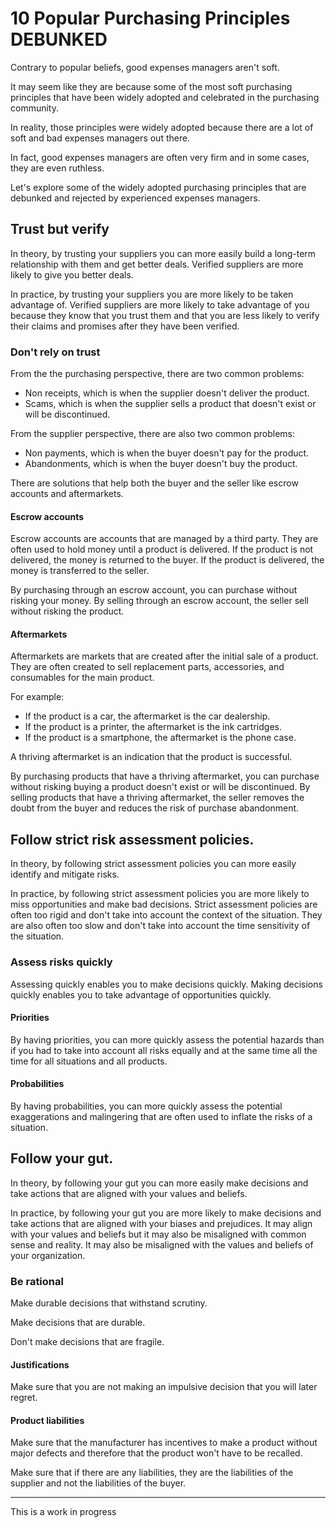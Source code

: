 # 10 Popular Purchasing Principles DEBUNKED

Contrary to popular beliefs, good expenses managers aren't soft.

It may seem like they are because some of the most soft purchasing principles that have been widely adopted and celebrated in the purchasing community.

In reality, those principles were widely adopted because there are a lot of soft and bad expenses managers out there.

In fact, good expenses managers are often very firm and in some cases, they are even ruthless.

Let's explore some of the widely adopted purchasing principles that are debunked and rejected by experienced expenses managers.

## Trust but verify

In theory, by trusting your suppliers you can more easily build a long-term relationship with them and get better deals. Verified suppliers are more likely to give you better deals.

In practice, by trusting your suppliers you are more likely to be taken advantage of. Verified suppliers are more likely to take advantage of you because they know that you trust them and that you are less likely to verify their claims and promises after they have been verified.

### Don't rely on trust

From the the purchasing perspective, there are two common problems:

- Non receipts, which is when the supplier doesn't deliver the product.
- Scams, which is when the supplier sells a product that doesn't exist or will be discontinued.

From the supplier perspective, there are also two common problems:

- Non payments, which is when the buyer doesn't pay for the product.
- Abandonments, which is when the buyer doesn't buy the product.

There are solutions that help both the buyer and the seller like escrow accounts and aftermarkets.

#### Escrow accounts

Escrow accounts are accounts that are managed by a third party.
They are often used to hold money until a product is delivered.
If the product is not delivered, the money is returned to the buyer.
If the product is delivered, the money is transferred to the seller.

By purchasing through an escrow account, you can purchase without risking your money.
By selling through an escrow account, the seller sell without risking the product.

#### Aftermarkets

Aftermarkets are markets that are created after the initial sale of a product.
They are often created to sell replacement parts, accessories, and consumables for the main product.

For example:

- If the product is a car, the aftermarket is the car dealership.
- If the product is a printer, the aftermarket is the ink cartridges.
- If the product is a smartphone, the aftermarket is the phone case.

A thriving aftermarket is an indication that the product is successful.

By purchasing products that have a thriving aftermarket, you can purchase without risking buying a product doesn't exist or will be discontinued.
By selling products that have a thriving aftermarket, the seller removes the doubt from the buyer and reduces the risk of purchase abandonment.

## Follow strict risk assessment policies.

In theory, by following strict assessment policies you can more easily identify and mitigate risks.

In practice, by following strict assessment policies you are more likely to miss opportunities and make bad decisions. Strict assessment policies are often too rigid and don't take into account the context of the situation. They are also often too slow and don't take into account the time sensitivity of the situation.

### Assess risks quickly

Assessing quickly enables you to make decisions quickly. Making decisions quickly enables you to take advantage of opportunities quickly.

#### Priorities

By having priorities, you can more quickly assess the potential hazards than if you had to take into account all risks equally and at the same time all the time for all situations and all products.

#### Probabilities

By having probabilities, you can more quickly assess the potential exaggerations and malingering that are often used to inflate the risks of a situation.

## Follow your gut.

In theory, by following your gut you can more easily make decisions and take actions that are aligned with your values and beliefs.

In practice, by following your gut you are more likely to make decisions and take actions that are aligned with your biases and prejudices. It may align with your values and beliefs but it may also be misaligned with common sense and reality. It may also be misaligned with the values and beliefs of your organization.

### Be rational

Make durable decisions that withstand scrutiny.

Make decisions that are durable.

Don't make decisions that are fragile.

#### Justifications

Make sure that you are not making an impulsive decision that you will later regret.

#### Product liabilities

Make sure that the manufacturer has incentives to make a product without major defects and therefore that the product won't have to be recalled.

Make sure that if there are any liabilities, they are the liabilities of the supplier and not the liabilities of the buyer.

<hr>

This is a work in progress
